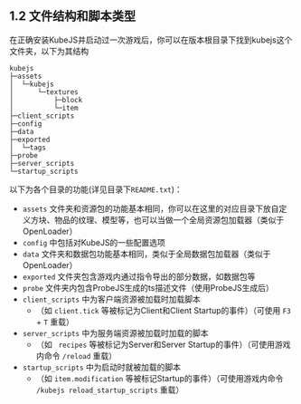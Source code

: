 ## 1.2 文件结构和脚本类型

在正确安装KubeJS并启动过一次游戏后，你可以在版本根目录下找到kubejs这个文件夹，以下为其结构

```
kubejs
├─assets
│  └─kubejs
│      └─textures
│          ├─block
│          └─item
├─client_scripts
├─config
├─data
├─exported
│  └─tags
├─probe
├─server_scripts
└─startup_scripts
```

以下为各个目录的功能(详见目录下`README.txt`)：

- `assets` 文件夹和资源包的功能基本相同，你可以在这里的对应目录下放自定义方块、物品的纹理、模型等，也可以当做一个全局资源包加载器（类似于OpenLoader）
- `config` 中包括对KubeJS的一些配置选项
- `data` 文件夹和数据包功能基本相同，类似于全局数据包加载器（类似于OpenLoader）
- `exported` 文件夹包含游戏内通过指令导出的部分数据，如数据包等
- `probe` 文件夹内包含ProbeJS生成的ts描述文件（使用ProbeJS生成后）
- `client_scripts` 中为客户端资源被加载时加载脚本
  - （如 `client.tick` 等被标记为Client和Client Startup的事件）（可使用 `F3` + `T` 重载）
- `server_scripts` 中为服务端资源被加载时加载的脚本
  - （如 ` recipes` 等被标记为Server和Server Startup的事件）（可使用游戏内命令 `/reload` 重载）
- `startup_scripts` 中为启动时就被加载的脚本
  - （如 `item.modification` 等被标记Startup的事件）（可使用游戏内命令 `/kubejs reload_startup_scripts` 重载）